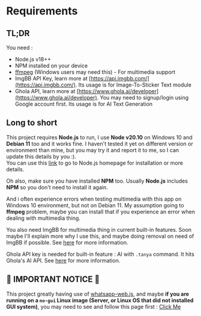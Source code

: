 # Requirements

## TL;DR <!-- {docsify-ignore} -->

You need :

- Node.js v18++
- NPM installed on your device
- [ffmpeg](https://ffmpeg.org/) (Windows users may need this) - For multimedia support
- ImgBB API Key, learn more at [https://api.imgbb.com/](https://api.imgbb.com/). Its usage is for Image-To-Sticker Text module
- Ghola API, learn more at [https://www.ghola.ai/developer](https://www.ghola.ai/developer). You may need to signup/login using Google account first. Its usage is for AI Text Generation

## Long to short <!-- {docsify-ignore} -->

This project requires **Node.js** to run, I use **Node v20.10** on Windows 10 and **Debian 11** too and it works fine. I haven't tested it yet on different version or environment than mine, but you may try it and report it to me, so I can update this details by you :).  
You can use this [link](https://nodejs.org/en) to go to Node.js homepage for installation or more details.

Oh also, make sure you have installed **NPM** too. Usually **Node.js** includes **NPM** so you don't need to install it again.

And i often experience errors when testing multimedia with this app on Windows 10 environment, but not on Debian 11. My assumption going to **ffmpeg** problem, maybe you can install that if you experience an error when dealing with multimedia thing.

You also need ImgBB for multimedia thing in current built-in features. Soon maybe I'll explain more why I use this, and maybe doing removal on need of ImgBB if possible. See [here](https://api.imgbb.com/) for more information.

Ghola API key is needed for built-in feature : AI with `.tanya` command. It hits Ghola's AI API. See [here](https://www.ghola.ai/developer) for more information.

## **🔴 IMPORTANT NOTICE 🔴** <!-- {docsify-ignore} -->

This project greatly having use of [whatsapp-web.js](https://wwebjs.dev/), and maybe **if you are running on a `no-gui` Linux image (Server, or Linux OS that did not installed GUI system)**, you may need to see and follow this page first : [Click Me](https://wwebjs.dev/guide/#installation-on-no-gui-systems)
